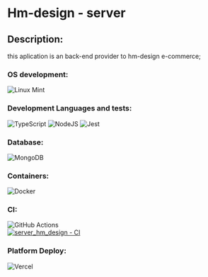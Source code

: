 # Hm-design - server

## Description:

this aplication is an back-end provider to hm-design e-commerce;
### OS development:
![Linux Mint](https://img.shields.io/badge/Linux%20Mint-87CF3E?style=for-the-badge&logo=Linux%20Mint&logoColor=white)
### Development Languages and tests:
![TypeScript](https://img.shields.io/badge/typescript-%23007ACC.svg?style=for-the-badge&logo=typescript&logoColor=white)
![NodeJS](https://img.shields.io/badge/node.js-6DA55F?style=for-the-badge&logo=node.js&logoColor=white)
![Jest](https://img.shields.io/badge/-jest-%23C21325?style=for-the-badge&logo=jest&logoColor=white)
### Database:
![MongoDB](https://img.shields.io/badge/MongoDB-%234ea94b.svg?style=for-the-badge&logo=mongodb&logoColor=white)
### Containers:
![Docker](https://img.shields.io/badge/docker-%230db7ed.svg?style=for-the-badge&logo=docker&logoColor=white)
### CI:
![GitHub Actions](https://img.shields.io/badge/github%20actions-%232671E5.svg?style=for-the-badge&logo=githubactions&logoColor=white)
<br>
[![server_hm_design - CI](https://github.com/hernandemonteiro/server_hm_design/actions/workflows/ci.yml/badge.svg)](https://github.com/hernandemonteiro/server_hm_design/actions/workflows/ci.yml)
### Platform Deploy:
![Vercel](https://img.shields.io/badge/vercel-%23000000.svg?style=for-the-badge&logo=vercel&logoColor=white)

